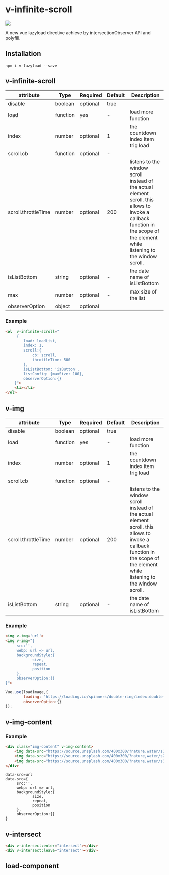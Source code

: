 # v-infinite-scroll

![](https://img.shields.io/badge/license-MIT-green.svg)

A new vue lazyload directive achieve by intersectionObserver API and polyfill.

## Installation
`npm i v-lazyload --save`

## v-infinite-scroll

| attribute                 | Type                 | Required | Default | Description                                                                                                                                                                                                                                                                                           |
| ------------------------ | -------------------- | -------- | ------- | ----------------------------------------------------------------------------------------------------------------------------------------------------------------------------------------------------------------------------------------------------------------------------------------------------- |
| disable           | boolean              | optional | true   ||
| load                     | function             | yes | -       | load more function |
| index | number               | optional | 1     | the countdown index item trig load                                                                                                                                                                                                                                                                                  |
| scroll.cb   | function               | optional | - |                                                                                                                                                |
| scroll.throttleTime             | number              | optional | 200    | listens to the window scroll instead of the actual element scroll. this allows to invoke a callback function in the scope of the element while listening to the window scroll.                                                                                                                       |
| isListBottom   | string              | optional | -   | the date name of isListBottom                                                                                                                                                                                                                                                      |
| max | number | optional | - | max size of the list |
| observerOption | object | optional |  |  |
### Example

```html
<ol  v-infinite-scroll="
     {
        load: loadList,
        index: 1,
        scroll:{
            cb: scroll,
            throttleTime: 500
        },
        isListBottom: 'isButton',
        listConfig: {maxSize: 100},
        observerOption:{}
    }">
    <li></li>
</ol>
```

## v-img

| attribute                 | Type                 | Required | Default | Description                                                                                                                                                                                                                                                                                           |
| ------------------------ | -------------------- | -------- | ------- | ----------------------------------------------------------------------------------------------------------------------------------------------------------------------------------------------------------------------------------------------------------------------------------------------------- |
| disable           | boolean              | optional | true   |
| load                     | function             | yes | -       | load more function |
| index | number               | optional | 1     | the countdown index item trig load                                                                                                                                                                                                                                                                                  |
| scroll.cb   | function               | optional | - |                                                                                                                                                |
| scroll.throttleTime             | number              | optional | 200    | listens to the window scroll instead of the actual element scroll. this allows to invoke a callback function in the scope of the element while listening to the window scroll.                                                                                                                       |                                                                                                                        |
| isListBottom   | string              | optional | -   | the date name of isListBottom                                                                                                                                                                                                                                                      |
### Example

```html
<img v-img='url'>
<img v-img="{
     src:'',
     webp: url => url,
     backgroundStyle:{
            size,
            repeat,
            position
     },
     observerOption:{}  
}">
```

```js
Vue.use(loadImage,{
        loading: 'https://loading.io/spinners/double-ring/index.double-ring-spinner.svg',
        observerOption:{}
});
```

## v-img-content

### Example

```html
<div class="img-content" v-img-content>
    <img data-src="https://source.unsplash.com/400x300/?nature,water/s1">
    <img data-src="https://source.unsplash.com/400x300/?nature,water/s2">
    <img data-src="https://source.unsplash.com/400x300/?nature,water/s3">
</div>
```
```
data-src=url
data-src={
     src:'',
     webp: url => url,
     backgroundStyle:{
            size,
            repeat,
            position
     },
     observerOption:{}  
}
```
## v-intersect

```html
<div v-intersect:enter="intersect"></div>
<div v-intersect:leave="intersect"></div>
```

## load-component

